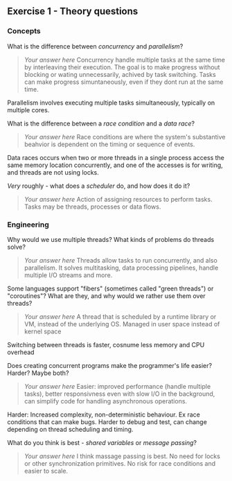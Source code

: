 Exercise 1 - Theory questions
-----------------------------

### Concepts

What is the difference between *concurrency* and *parallelism*?
> *Your answer here*
Concurrency handle multiple tasks at the same time by interleaving their execution. The goal is to make progress without blocking or wating unnecessarily, achived by task switching. Tasks can make progress simuntaneously, even if they dont run at the same time.

Parallelism involves executing multiple tasks simultaneously, typically on multiple cores. 


What is the difference between a *race condition* and a *data race*? 
> *Your answer here* 
Race conditions are where the system's substantive beahvior is dependent on the timing or sequence of events. 

Data races occurs when two or more threads in a single process access the same memory location concurrently, and one of the accesses is for writing, and threads are not using locks. 


*Very* roughly - what does a *scheduler* do, and how does it do it?
> *Your answer here* 
Action of assigning resources to perform tasks. Tasks may be threads, processes or data flows. 


### Engineering

Why would we use multiple threads? What kinds of problems do threads solve?
> *Your answer here*
Threads allow tasks to run concurrently, and also parallelism. It solves multitasking, data processing pipelines, handle multiple I/O streams and more.  

Some languages support "fibers" (sometimes called "green threads") or "coroutines"? What are they, and why would we rather use them over threads?
> *Your answer here*
A thread that is scheduled by a runtime library or VM, instead of the underlying OS. Managed in user space instead of kernel space

Switching between threads is faster, cosnume less memory and CPU overhead

Does creating concurrent programs make the programmer's life easier? Harder? Maybe both?
> *Your answer here*
Easier:
improved performance (handle multiple tasks), better responsivness even with slow  I/O in the background, can simplify code for handling asynchronous operations. 

Harder:
Increased complexity, non-deterministic behaviour. Ex race conditions that can make bugs. Harder to debug and test, can change depending on thread scheduling and timing. 

What do you think is best - *shared variables* or *message passing*?
> *Your answer here*
I think massage passing is best. No need for locks or other synchronization primitives. No risk for race conditions and easier to scale. 


